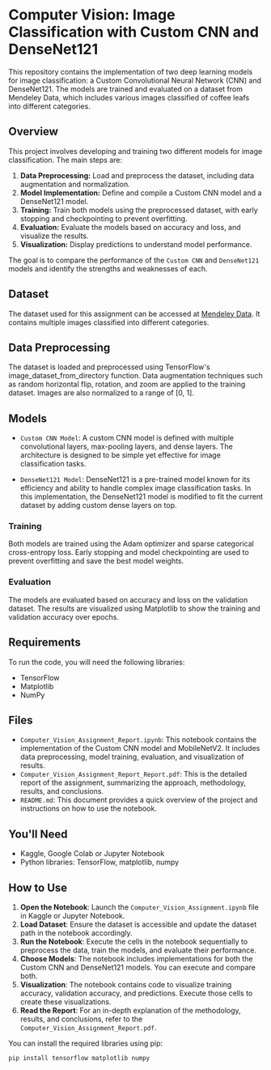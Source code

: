 # Computer Vision: Image Classification with Custom CNN and DenseNet121

This repository contains the implementation of two deep learning models for image classification: a Custom Convolutional Neural Network (CNN) and DenseNet121. The models are trained and evaluated on a dataset from Mendeley Data, which includes various images classified of coffee leafs into different categories.

## Overview

This project involves developing and training two different models for image classification. The main steps are:

1. **Data Preprocessing:** Load and preprocess the dataset, including data augmentation and normalization.
2. **Model Implementation:** Define and compile a Custom CNN model and a DenseNet121 model.
3. **Training:** Train both models using the preprocessed dataset, with early stopping and checkpointing to prevent overfitting.
4. **Evaluation:** Evaluate the models based on accuracy and loss, and visualize the results.
5. **Visualization:** Display predictions to understand model performance.

The goal is to compare the performance of the `Custom CNN` and `DenseNet121` models and identify the strengths and weaknesses of each.

## Dataset

The dataset used for this assignment can be accessed at [Mendeley Data](https://data.mendeley.com/datasets/brfgw46wzb/1). It contains multiple images classified into different categories.

## Data Preprocessing
The dataset is loaded and preprocessed using TensorFlow's image_dataset_from_directory function. Data augmentation techniques such as random horizontal flip, rotation, and zoom are applied to the training dataset. Images are also normalized to a range of [0, 1].

## Models
- `Custom CNN Model`: 
A custom CNN model is defined with multiple convolutional layers, max-pooling layers, and dense layers. The architecture is designed to be simple yet effective for image classification tasks.

- `DenseNet121 Model`: 
DenseNet121 is a pre-trained model known for its efficiency and ability to handle complex image classification tasks. In this implementation, the DenseNet121 model is modified to fit the current dataset by adding custom dense layers on top.

### Training
Both models are trained using the Adam optimizer and sparse categorical cross-entropy loss. Early stopping and model checkpointing are used to prevent overfitting and save the best model weights.

### Evaluation
The models are evaluated based on accuracy and loss on the validation dataset. The results are visualized using Matplotlib to show the training and validation accuracy over epochs.


## Requirements

To run the code, you will need the following libraries:
- TensorFlow
- Matplotlib
- NumPy

## Files
- `Computer_Vision_Assignment_Report.ipynb`: This notebook contains the implementation of the Custom CNN model and MobileNetV2. It includes data preprocessing, model training, evaluation, and visualization of results.
- `Computer_Vision_Assignment_Report_Report.pdf`: This is the detailed report of the assignment, summarizing the approach, methodology, results, and conclusions.
- `README.md`: This document provides a quick overview of the project and instructions on how to use the notebook.

## You'll Need
- Kaggle, Google Colab or Jupyter Notebook
- Python libraries: TensorFlow, matplotlib, numpy

## How to Use

1. **Open the Notebook**: Launch the `Computer_Vision_Assignment.ipynb` file in Kaggle or Jupyter Notebook.
2. **Load Dataset**: Ensure the dataset is accessible and update the dataset path in the notebook accordingly.
3. **Run the Notebook**: Execute the cells in the notebook sequentially to preprocess the data, train the models, and evaluate their performance.
4. **Choose Models**: The notebook includes implementations for both the Custom CNN and DenseNet121 models. You can execute and compare both.
5. **Visualization**: The notebook contains code to visualize training accuracy, validation accuracy, and predictions. Execute those cells to create these visualizations.
6. **Read the Report**: For an in-depth explanation of the methodology, results, and conclusions, refer to the `Computer_Vision_Assignment_Report.pdf`.


You can install the required libraries using pip:

```bash
pip install tensorflow matplotlib numpy
